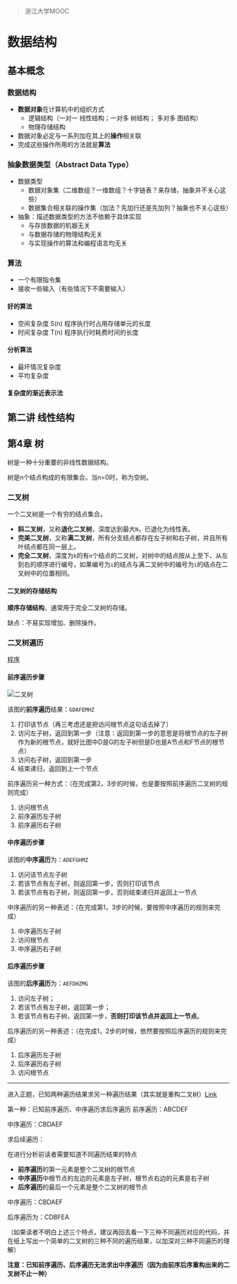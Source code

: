 > 浙江大学MOOC
# 数据结构

## 基本概念
### 数据结构
- **数据对象**在计算机中的组织方式
    - 逻辑结构（一对一 线性结构；一对多 树结构； 多对多 图结构）
    - 物理存储结构
- 数据对象必定与一系列加在其上的**操作**相关联
- 完成这些操作所用的方法就是**算法**

### 抽象数据类型（Abstract Data Type）
- 数据类型
    - 数据对象集（二维数组？一维数组？十字链表？来存储，抽象并不关心这些）
    - 数据集合相关联的操作集（加法？先加行还是先加列？抽象也不关心这些）
- 抽象：描述数据类型的方法不依赖于具体实现
    - 与存放数据的机器无关
    - 与数据存储的物理结构无关
    - 与实现操作的算法和编程语言均无关

### 算法
- 一个有限指令集
- 接收一些输入（有些情况下不需要输入）

#### 好的算法
- 空间复杂度 S(n) 程序执行时占用存储单元的长度
- 时间复杂度 T(n) 程序执行时耗费时间的长度

#### 分析算法
- 最坏情况复杂度
- 平均复杂度

#### 复杂度的渐近表示法

## 第二讲 线性结构

## 第4章 树
树是一种十分重要的非线性数据结构。

树是n个结点构成的有限集合。当n=0时，称为空树。

### 二叉树
一个二叉树是一个有穷的结点集合。

- **斜二叉树**，又称**退化二叉树**，深度达到最大`N`，已退化为线性表。
- **完美二叉树**，又称**满二叉树**，所有分支结点都存在左子树和右子树，并且所有叶结点都在同一层上。
- **完全二叉树**，深度为`k`的有`n`个结点的二叉树，对树中的结点按从上至下、从左到右的顺序进行编号，如果编号为`i`的结点与满二叉树中的编号为`i`的结点在二叉树中的位置相同。

#### 二叉树的存储结构
**顺序存储结构**，通常用于完全二叉树的存储。

缺点：不易实现增加、删除操作。


### 二叉树遍历
[程序](./t4-1.c)

#### 前序遍历步骤
![二叉树](https://images2015.cnblogs.com/blog/795187/201510/795187-20151023201552927-578458496.png)

该图的**前序遍历**结果：`GDAFEMHZ`
1. 打印该节点（再三考虑还是把访问根节点这句话去掉了）
1. 访问左子树，返回到第一步（注意：返回到第一步的意思是将根节点的左子树作为新的根节点，就好比图中D是G的左子树但是D也是A节点和F节点的根节点）
1. 访问右子树，返回到第一步
1. 结束递归，返回到上一个节点

前序遍历另一种方式：（在完成第2，3步的时候，也是要按照前序遍历二叉树的规则完成）
1. 访问根节点
1. 前序遍历左子树
1. 前序遍历右子树

#### 中序遍历步骤
该图的**中序遍历**为：`ADEFGHMZ`
1. 访问该节点左子树
1. 若该节点有左子树，则返回第一步，否则打印该节点
1. 若该节点有右子树，则返回第一步，否则结束递归并返回上一节点

中序遍历的另一种表述：（在完成第1，3步的时候，要按照中序遍历的规则来完成）
1. 中序遍历左子树
1. 访问根节点
1. 中序遍历右子树

#### 后序遍历步骤
该图的**后序遍历**为：`AEFDHZMG`
1. 访问左子树；
1. 若该节点有左子树，返回第一步；
1. 若该节点有右子树，返回第一步，**否则打印该节点并返回上一节点**。

后序遍历的另一种表述：（在完成1，2步的时候，依然要按照后序遍历的规则来完成）
1. 后序遍历左子树
1. 后序遍历右子树
1. 访问根节点

---
进入正题，已知两种遍历结果求另一种遍历结果（其实就是重构二叉树）[Link](https://www.cnblogs.com/lanhaicode/p/10390147.html)

第一种：已知前序遍历、中序遍历求后序遍历
前序遍历：ABCDEF

中序遍历：CBDAEF

求后续遍历：

在进行分析前读者需要知道不同遍历结果的特点

- **前序遍历**的第一元素是整个二叉树的根节点
- **中序遍历**中根节点的左边的元素是左子树，根节点右边的元素是右子树
- **后序遍历**的最后一个元素是整个二叉树的根节点


中序遍历：CBDAEF

后序遍历为：CDBFEA

（如果读者不明白上述三个特点，建议再回去看一下三种不同遍历对应的代码，并在纸上写出一个简单的二叉树的三种不同的遍历结果，以加深对三种不同遍历的理解）


**注意：已知前序遍历、后序遍历无法求出中序遍历（因为由前序后序重构出来的二叉树不止一种）**